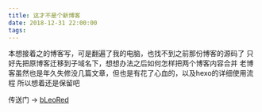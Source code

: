 ```yaml
---
title: 这才不是个新博客
date: 2018-12-31 22:00:00
tags:
---
```

本想接着之的博客写，可是翻遍了我的电脑，也找不到之前那份博客的源码了
只好先把原博客迁移到子域名下，想想办法之后如何怎样把两个博客内容合并
老博客虽然也是年久失修没几篇文章，但也是有花了心血的，以及hexo的详细使用流程
所以想着还是保留吧

传送门 → [bLeoRed](https://b.leo.red/)